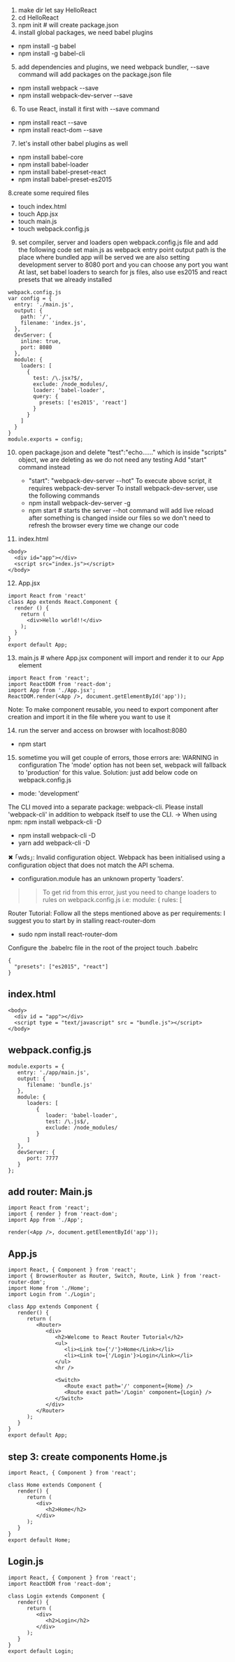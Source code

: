 1. make dir let say HelloReact
2. cd HelloReact
3. npm init # will create package.json
4. install global packages, we need babel plugins
* npm install -g babel
* npm install -g babel-cli
5. add dependencies and plugins, we need webpack bundler, --save command will
   add packages on the package.json file
* npm install webpack --save
* npm install webpack-dev-server --save
6. To use React, install it first with --save command
* npm install react --save
* npm install react-dom --save
7. let's install other babel plugins as well
* npm install babel-core
* npm install babel-loader
* npm install babel-preset-react
* npm install babel-preset-es2015

8.create some required files
* touch index.html
* touch App.jsx
* touch main.js
* touch webpack.config.js
9. set compiler, server and loaders
open webpack.config.js file and add the following code
set main.js as webpack entry point
output path is the place where bundled app will be served
we are also setting development server to 8080 port and you can choose any port
you want
At last, set babel loaders to search for js files, also use es2015 and react
presets that we already installed

```
webpack.config.js
var config = {
  entry: './main.js',
  output: {
    path: '/',
    filename: 'index.js',
  },
  devServer: {
    inline: true,
    port: 8080
  },
  module: {
    loaders: [
      {
        test: /\.jsx?$/,
        exclude: /node_modules/,
        loader: 'babel-loader',
        query: {
          presets: ['es2015', 'react']
        }
      }
    ]
  }
}
module.exports = config;
```

10. open package.json and delete "test":"echo......" which is inside "scripts"
    object, we are deleting as we do not need any testing
    Add "start" command instead
     * "start": "webpack-dev-server --hot"
    To execute above script, it requires webpack-dev-server
    To install webpack-dev-server, use the following commands
    * npm install webpack-dev-server -g
    * npm start # starts the server
    --hot command will add live reload after something is changed inside our
files so we don't need to refresh the browser every time we change our code

11. index.html
```
<body>
  <div id="app"></div>
  <script src="index.js"></script>
</body>
```

12. App.jsx
```
import React from 'react'
class App extends React.Component {
  render () {
    return (
      <div>Hello world!!</div> 
    );
  }
}
export default App;
```

13. main.js # where App.jsx component will import and render it to our App
    element
```
import React from 'react';
import ReactDOM from 'react-dom';
import App from './App.jsx';
ReactDOM.render(<App />, document.getElementById('app'));
```

Note: To make component reusable, you need to export component after creation
and import it in the file where you want to use it

14. run the server and access on browser with localhost:8080
* npm start

15. sometime you will get couple of errors, those errors are:
WARNING in configuration
The 'mode' option has not been set, webpack will fallback to 'production' for this value.
Solution: just add below code on webpack.config.js
* mode: 'development'

The CLI moved into a separate package: webpack-cli.
Please install 'webpack-cli' in addition to webpack itself to use the CLI.
-> When using npm: npm install webpack-cli -D
* npm install webpack-cli -D
* yarn add webpack-cli -D

✖ ｢wds｣: Invalid configuration object. Webpack has been initialised using a configuration object that does not match the API schema.
 - configuration.module has an unknown property 'loaders'.
 >> To get rid from this error, just you need to change loaders to rules on webpack.config.js
 i.e: module: {
      rules: [

Router Tutorial:
Follow all the steps mentioned above as per requirements:
I suggest you to start by in stalling react-router-dom
* sudo npm install react-router-dom

Configure the .babelrc file in the root of the project
touch .babelrc
```
{
  "presets": ["es2015", "react"]
}
```

index.html
------------
```
<body>
  <div id = "app"></div>
  <script type = "text/javascript" src = "bundle.js"></script>
</body>
```

webpack.config.js
-------------------
```
module.exports = {
   entry: './app/main.js',
   output: {
      filename: 'bundle.js'
   },
   module: {
      loaders: [
         {
            loader: 'babel-loader',
            test: /\.js$/,
            exclude: /node_modules/
         }
      ]
   },
   devServer: {
      port: 7777
   }
};
```

add router:
Main.js
--------
```
import React from 'react';
import { render } from 'react-dom';
import App from './App';

render(<App />, document.getElementById('app'));
```

App.js
-------
```
import React, { Component } from 'react';
import { BrowserRouter as Router, Switch, Route, Link } from 'react-router-dom';
import Home from './Home';
import Login from './Login';

class App extends Component {
   render() {
      return (
         <Router>
            <div>
               <h2>Welcome to React Router Tutorial</h2>
               <ul>
                  <li><Link to={'/'}>Home</Link></li>
                  <li><Link to={'/Login'}>Login</Link></li>
               </ul>
               <hr />
               
               <Switch>
                  <Route exact path='/' component={Home} />
                  <Route exact path='/Login' component={Login} />
               </Switch>
            </div>
         </Router>
      );
   }
}
export default App;
```

step 3: create components
Home.js
--------
```
import React, { Component } from 'react';

class Home extends Component {
   render() {
      return (
         <div>
            <h2>Home</h2>
         </div>
      );
   }
}
export default Home;
```

Login.js
---------
```
import React, { Component } from 'react';
import ReactDOM from 'react-dom';

class Login extends Component {
   render() {
      return (
         <div>
            <h2>Login</h2>
         </div>
      );
   }
}
export default Login;
```
